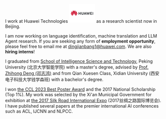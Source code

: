 I work at Huawei Technologies <img src='./images/huawei.jpg' style='width: 6em;'> as a research scientist now in Beijing. 

I am now working on language identification, machine translation and LLM Agent research. If you are seeking any form of **employment opportunity**, please feel free to email me at [dingjianbang1@huawei.com](mailto:dingjianbang1@huawei.com). We are also **hiring interns**!

I graduated from [School of Intelligence Science and Technology](https://sai.pku.edu.cn/index.htm), Peking University (北京大学智能学院) with a master's degree, advised by [Prof. Zhihong Deng (邓志鸿)](https://sai.pku.edu.cn/szdw/zzjs/dzh.htm) and from Qian Xuesen Class, Xidian University (西安电子科技大学钱学森班) with a bachelor's degree.

I won [the CCL 2023 Best Poster Award](http://cips-cl.org/?p=87826) and the 2017 National Scholarship (Top 1%). My work was selected by the Xi'an Municipal Government for exhibition at [the 2017 Silk Road International Expo](https://www.beidouunion.com/kjzy/news_349.html) (2017丝绸之路国际博览会). I have published several papers at the premier international AI conferences such as ACL, IJCNN and NLPCC. 
